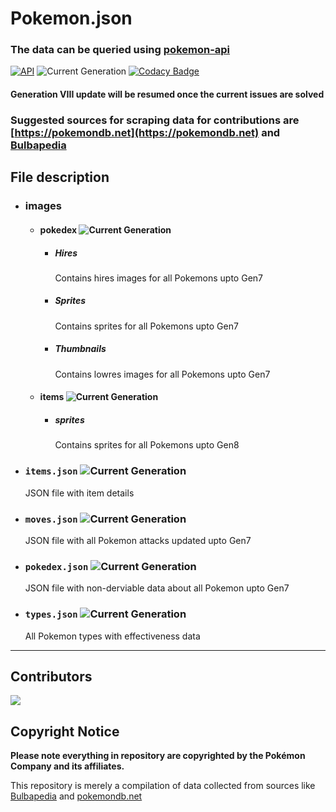 # Pokemon.json

### The data can be queried using [pokemon-api](https://github.com/Purukitto/pokemon-api)

[![API](https://img.shields.io/badge/API-Active-green)](https://github.com/Purukitto/pokemon-api)
![Current Generation](https://img.shields.io/badge/Generation-Updating_to_VIII-red)
[![Codacy Badge](https://api.codacy.com/project/badge/Grade/12aa5fbacc55418a9f5fc783a3c20469)](https://app.codacy.com/manual/purukitto/pokemon-data.json?utm_source=github.com&utm_medium=referral&utm_content=Purukitto/pokemon-data.json&utm_campaign=Badge_Grade_Dashboard)

#### Generation VIII update will be resumed once the current issues are solved

### Suggested sources for scraping data for contributions are [https://pokemondb.net](https://pokemondb.net) and [Bulbapedia](https://bulbapedia.bulbagarden.net/wiki/Main_Page)

## File description

- ### images

  - #### pokedex ![Current Generation](https://img.shields.io/badge/Generation-VIII-green)

    - ##### Hires

      Contains hires images for all Pokemons upto Gen7

    - ##### Sprites
      Contains sprites for all Pokemons upto Gen7
    - ##### Thumbnails
      Contains lowres images for all Pokemons upto Gen7

  - #### items ![Current Generation](https://img.shields.io/badge/Generation-VIII-green)
    - ##### sprites
      Contains sprites for all Pokemons upto Gen8

- ### `items.json` ![Current Generation](https://img.shields.io/badge/Generation-VIII-green)

  JSON file with item details

- ### `moves.json` ![Current Generation](https://img.shields.io/badge/Generation-VII-blue)

  JSON file with all Pokemon attacks updated upto Gen7

- ### `pokedex.json` ![Current Generation](https://img.shields.io/badge/Generation-VIII-green)

  JSON file with non-derviable data about all Pokemon upto Gen7

- ### `types.json` ![Current Generation](https://img.shields.io/badge/Generation-VII-blue)
  All Pokemon types with effectiveness data

<hr>

## Contributors

<a href="https://github.com/Purukitto/pokemon-data.json/graphs/contributors">
  <img src="https://contributors-img.web.app/image?repo=Purukitto/pokemon-data.json" />
</a>

## Copyright Notice

**Please note everything in repository are copyrighted by the Pokémon Company and its affiliates.**

This repository is merely a compilation of data collected from sources like [Bulbapedia](https://bulbapedia.bulbagarden.net/wiki/Main_Page) and [pokemondb.net](https://pokemondb.net)
